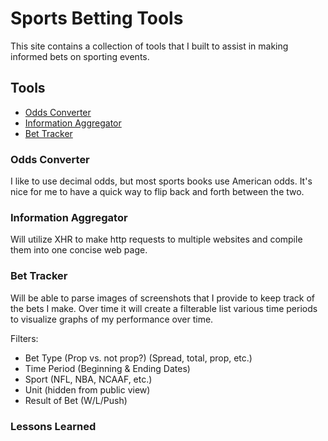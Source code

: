 # Sports Betting Tools

This site contains a collection of tools that I built to assist in making informed bets on sporting events.

## Tools
* [Odds Converter](#odds-converter)
* [Information Aggregator](#information-aggregator)
* [Bet Tracker](#bet-tracker)


### Odds Converter

I like to use decimal odds, but most sports books use American odds. It's nice for me to have a quick way to flip back and forth between the two.


### Information Aggregator

Will utilize XHR to make http requests to multiple websites and compile them into one concise web page.


### Bet Tracker

Will be able to parse images of screenshots that I provide to keep track of the bets I make. Over time it will create a filterable list various time periods to visualize graphs of my performance over time.

Filters:
* Bet Type (Prop vs. not prop?) (Spread, total, prop, etc.)
* Time Period (Beginning & Ending Dates)
* Sport (NFL, NBA, NCAAF, etc.)
* Unit (hidden from public view)
* Result of Bet (W/L/Push)


### Lessons Learned
